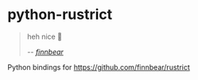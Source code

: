 # python-rustrict

> heh nice 🐍
>
> -- <cite>[finnbear](https://github.com/finnbear)</cite>

Python bindings for https://github.com/finnbear/rustrict